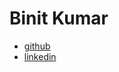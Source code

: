 # Binit Kumar
+ [github](https://github.com/binit92)
+ [linkedin](https://www.linkedin.com/in/binit92/)
